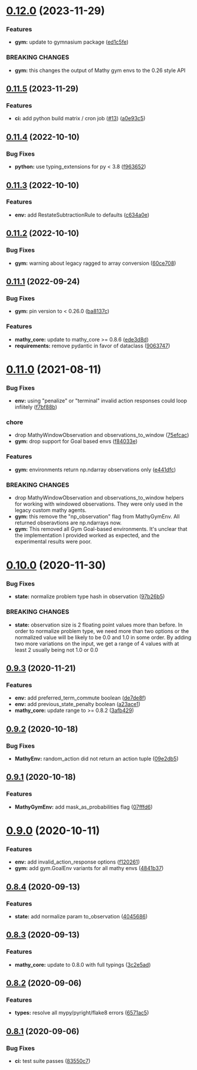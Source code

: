 # [0.12.0](https://github.com/mathy/mathy_envs/compare/v0.11.5...v0.12.0) (2023-11-29)


### Features

* **gym:** update to gymnasium package ([ed1c5fe](https://github.com/mathy/mathy_envs/commit/ed1c5fe6683f62009eef1a6e8dd8e95918c26616))


### BREAKING CHANGES

* **gym:** this changes the output of Mathy gym envs to the 0.26 style API

## [0.11.5](https://github.com/mathy/mathy_envs/compare/v0.11.4...v0.11.5) (2023-11-29)


### Features

* **ci:** add python build matrix / cron job ([#13](https://github.com/mathy/mathy_envs/issues/13)) ([a0e93c5](https://github.com/mathy/mathy_envs/commit/a0e93c567513456ad10578a91acacf08c601a770))

## [0.11.4](https://github.com/mathy/mathy_envs/compare/v0.11.3...v0.11.4) (2022-10-10)


### Bug Fixes

* **python:** use typing_extensions for py < 3.8 ([f963652](https://github.com/mathy/mathy_envs/commit/f9636522f71822ef17204988ad31ecf53cbba7bf))

## [0.11.3](https://github.com/mathy/mathy_envs/compare/v0.11.2...v0.11.3) (2022-10-10)


### Features

* **env:** add RestateSubtractionRule to defaults ([c634a0e](https://github.com/mathy/mathy_envs/commit/c634a0efd8c1977f43f65866d3066559106cfdc3))

## [0.11.2](https://github.com/mathy/mathy_envs/compare/v0.11.1...v0.11.2) (2022-10-10)


### Bug Fixes

* **gym:** warning about legacy ragged to array conversion ([60ce708](https://github.com/mathy/mathy_envs/commit/60ce708d37b0f81e45cb0578fe8ab10fe86833c0))

## [0.11.1](https://github.com/mathy/mathy_envs/compare/v0.11.0...v0.11.1) (2022-09-24)


### Bug Fixes

* **gym:** pin version to < 0.26.0 ([ba8137c](https://github.com/mathy/mathy_envs/commit/ba8137cf82f4310d8a57f221692960e1b8118546))


### Features

* **mathy_core:** update to mathy_core >= 0.8.6 ([ede3d8d](https://github.com/mathy/mathy_envs/commit/ede3d8d441116f7d0700261c0b3bb815877aa997))
* **requirements:** remove pydantic in favor of dataclass ([9063747](https://github.com/mathy/mathy_envs/commit/9063747de54f216b080484b84e930f375a3aff96))

# [0.11.0](https://github.com/mathy/mathy_envs/compare/v0.10.0...v0.11.0) (2021-08-11)


### Bug Fixes

* **env:** using "penalize" or "terminal" invalid action responses could loop infiitely ([f7bf88b](https://github.com/mathy/mathy_envs/commit/f7bf88bd42f6b58c0b76c34c240602aa5a57257e))


### chore

* drop MathyWindowObservation and observations_to_window ([75efcac](https://github.com/mathy/mathy_envs/commit/75efcac734051740b28825f166f4232e12b89cec))
* **gym:** drop support for Goal based envs ([f84033e](https://github.com/mathy/mathy_envs/commit/f84033e4159957f6600b9c7a77590d8b694e59e9))


### Features

* **gym:** environments return np.ndarray observations only ([e441dfc](https://github.com/mathy/mathy_envs/commit/e441dfccfea7011551efb3514ea468716e097255))


### BREAKING CHANGES

* drop MathyWindowObservation and observations_to_window helpers for working with windowed observations. They were only used in the legacy custom mathy agents.
* **gym:** this remove the "np_observation" flag from MathyGymEnv. All returned obseravtions are np.ndarrays now.
* **gym:** This removed all Gym Goal-based environments. It's unclear that the implementation I provided worked as expected, and the experimental results were poor.

# [0.10.0](https://github.com/mathy/mathy_envs/compare/v0.9.3...v0.10.0) (2020-11-30)


### Bug Fixes

* **state:** normalize problem type hash in observation ([97b26b5](https://github.com/mathy/mathy_envs/commit/97b26b5df7dc579fb045fcb5e359a7b1812531f6))


### BREAKING CHANGES

* **state:** observation size is 2 floating point values more than before. In order to normalize problem type, we need more than two options or the normalized value will be likely to be 0.0 and 1.0 in some order. By adding two more variations on the input, we get a range of 4 values with at least 2 usually being not 1.0 or 0.0

## [0.9.3](https://github.com/mathy/mathy_envs/compare/v0.9.2...v0.9.3) (2020-11-21)


### Features

* **env:** add preferred_term_commute boolean ([de7de8f](https://github.com/mathy/mathy_envs/commit/de7de8f562949cf145ff86dd63c9e1c9d434874a))
* **env:** add previous_state_penalty boolean ([a23ace1](https://github.com/mathy/mathy_envs/commit/a23ace1d72bfa2c632bb685656cea4256039c4ef))
* **mathy_core:** update range to >= 0.8.2 ([3afb429](https://github.com/mathy/mathy_envs/commit/3afb4299b714cff9ae26debf89d133058744a2ee))

## [0.9.2](https://github.com/mathy/mathy_envs/compare/v0.9.1...v0.9.2) (2020-10-18)


### Bug Fixes

* **MathyEnv:** random_action did not return an action tuple ([09e2db5](https://github.com/mathy/mathy_envs/commit/09e2db58a52f9ee84ff9abbd10bf6cbae11412c5))

## [0.9.1](https://github.com/mathy/mathy_envs/compare/v0.9.0...v0.9.1) (2020-10-18)


### Features

* **MathyGymEnv:** add mask_as_probabilities flag ([07fffd6](https://github.com/mathy/mathy_envs/commit/07fffd6bc810c6ad6cb7adacd2a97246e9e059cc))

# [0.9.0](https://github.com/mathy/mathy_envs/compare/v0.8.4...v0.9.0) (2020-10-11)


### Features

* **env:** add invalid_action_response options ([f120261](https://github.com/mathy/mathy_envs/commit/f120261c8a1f57584085f3b3dacafa2903678e17))
* **gym:** add gym.GoalEnv variants for all mathy envs ([4841b37](https://github.com/mathy/mathy_envs/commit/4841b37abba060539ffb63d134b483054980ae49))

## [0.8.4](https://github.com/mathy/mathy_envs/compare/v0.8.3...v0.8.4) (2020-09-13)


### Features

* **state:** add normalize param to_observation ([4045686](https://github.com/mathy/mathy_envs/commit/4045686fa8af571fc6b8869fb23cfa52a258f9c4))

## [0.8.3](https://github.com/mathy/mathy_envs/compare/v0.8.2...v0.8.3) (2020-09-13)


### Features

* **mathy_core:** update to 0.8.0 with full typings ([3c2e5ad](https://github.com/mathy/mathy_envs/commit/3c2e5adec624407d766ee2a3a409491cac51f98d))

## [0.8.2](https://github.com/mathy/mathy_envs/compare/v0.8.1...v0.8.2) (2020-09-06)


### Features

* **types:** resolve all mypy/pyright/flake8 errors ([6571ac5](https://github.com/mathy/mathy_envs/commit/6571ac5c5c6279beb1c2da27bd92607355502b25))

## [0.8.1](https://github.com/mathy/mathy_envs/compare/v0.8.0...v0.8.1) (2020-09-06)


### Bug Fixes

* **ci:** test suite passes ([83550c7](https://github.com/mathy/mathy_envs/commit/83550c7c3c660758ccaa01357bc362550a19ad1c))
